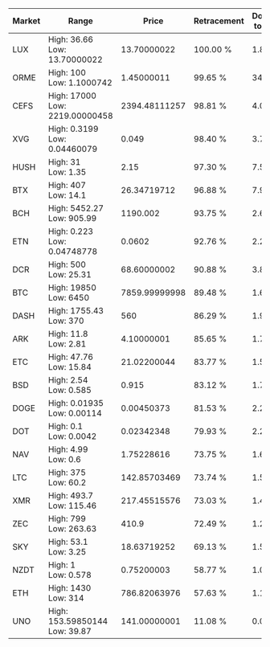 | Market | Range | Price| Retracement | Doubles to 50% |
| --- | --- | --- | --- | --- |
| LUX | High: 36.66<br />Low: 13.70000022 | 13.70000022 | 100.00 % | 1.84 |
| ORME | High: 100<br />Low: 1.1000742 | 1.45000011 | 99.65 % | 34.86 |
| CEFS | High: 17000<br />Low: 2219.00000458 | 2394.48111257 | 98.81 % | 4.01 |
| XVG | High: 0.3199<br />Low: 0.04460079 | 0.049 | 98.40 % | 3.72 |
| HUSH | High: 31<br />Low: 1.35 | 2.15 | 97.30 % | 7.52 |
| BTX | High: 407<br />Low: 14.1 | 26.34719712 | 96.88 % | 7.99 |
| BCH | High: 5452.27<br />Low: 905.99 | 1190.002 | 93.75 % | 2.67 |
| ETN | High: 0.223<br />Low: 0.04748778 | 0.0602 | 92.76 % | 2.25 |
| DCR | High: 500<br />Low: 25.31 | 68.60000002 | 90.88 % | 3.83 |
| BTC | High: 19850<br />Low: 6450 | 7859.99999998 | 89.48 % | 1.67 |
| DASH | High: 1755.43<br />Low: 370 | 560 | 86.29 % | 1.90 |
| ARK | High: 11.8<br />Low: 2.81 | 4.10000001 | 85.65 % | 1.78 |
| ETC | High: 47.76<br />Low: 15.84 | 21.02200044 | 83.77 % | 1.51 |
| BSD | High: 2.54<br />Low: 0.585 | 0.915 | 83.12 % | 1.71 |
| DOGE | High: 0.01935<br />Low: 0.00114 | 0.00450373 | 81.53 % | 2.27 |
| DOT | High: 0.1<br />Low: 0.0042 | 0.02342348 | 79.93 % | 2.22 |
| NAV | High: 4.99<br />Low: 0.6 | 1.75228616 | 73.75 % | 1.60 |
| LTC | High: 375<br />Low: 60.2 | 142.85703469 | 73.74 % | 1.52 |
| XMR | High: 493.7<br />Low: 115.46 | 217.45515576 | 73.03 % | 1.40 |
| ZEC | High: 799<br />Low: 263.63 | 410.9 | 72.49 % | 1.29 |
| SKY | High: 53.1<br />Low: 3.25 | 18.63719252 | 69.13 % | 1.51 |
| NZDT | High: 1<br />Low: 0.578 | 0.75200003 | 58.77 % | 1.05 |
| ETH | High: 1430<br />Low: 314 | 786.82063976 | 57.63 % | 1.11 |
| UNO | High: 153.59850144<br />Low: 39.87 | 141.00000001 | 11.08 % | 0.00 |
